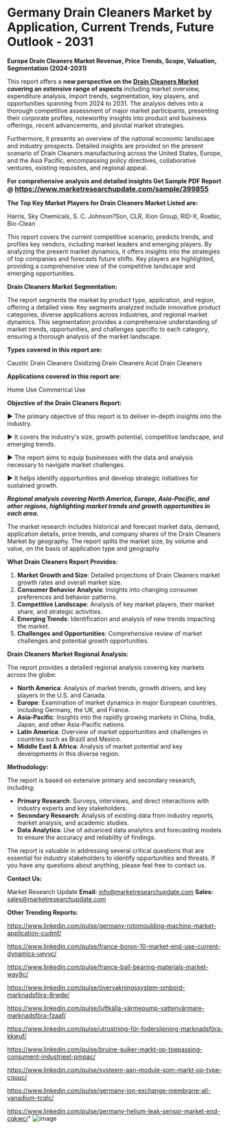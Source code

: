 # Germany Drain Cleaners Market by Application, Current Trends, Future Outlook - 2031

<strong>Europe Drain Cleaners Market Revenue, Price Trends, Scope, Valuation, Segmentation (2024-2031)</strong>

This report offers a <strong>new perspective on the <a href=https://www.marketresearchupdate.com/sample/399855>Drain Cleaners Market</a> covering an extensive range of aspects</strong> including market overview, expenditure analysis, import trends, segmentation, key players, and opportunities spanning from 2024 to 2031. The analysis delves into a thorough competitive assessment of major market participants, presenting their corporate profiles, noteworthy insights into product and business offerings, recent advancements, and pivotal market strategies.

Furthermore, it presents an overview of the national economic landscape and industry prospects. Detailed insights are provided on the present scenario of Drain Cleaners manufacturing across the United States, Europe, and the Asia Pacific, encompassing policy directives, collaborative ventures, existing requisites, and regional appeal.

<strong>For comprehensive analysis and detailed insights Get Sample PDF Report @ <a href=https://www.marketresearchupdate.com/sample/399855><font size=3 color=#0000ff>https://www.marketresearchupdate.com/sample/399855</font></a></strong>

<strong>The Top Key Market Players for Drain Cleaners Market Listed are:</strong>

Harris, Sky Chemicals, S. C. Johnson?Son, CLR, Xion Group, RID-X, Roebic, Bio-Clean

This report covers the current competitive scenario, predicts trends, and profiles key vendors, including market leaders and emerging players. By analyzing the present market dynamics, it offers insights into the strategies of top companies and forecasts future shifts. Key players are highlighted, providing a comprehensive view of the competitive landscape and emerging opportunities.

<strong>Drain Cleaners Market Segmentation:</strong>

The report segments the market by product type, application, and region, offering a detailed view. Key segments analyzed include innovative product categories, diverse applications across industries, and regional market dynamics. This segmentation provides a comprehensive understanding of market trends, opportunities, and challenges specific to each category, ensuring a thorough analysis of the market landscape.

<strong>Types covered in this report are:</strong>

Caustic Drain Cleaners
Oxidizing Drain Cleaners
Acid Drain Cleaners

<strong>Applications covered in this report are:</strong>

Home Use
Commerical Use

<strong>Objective of the Drain Cleaners Report:</strong>

▶ The primary objective of this report is to deliver in-depth insights into the industry.

▶ It covers the industry's size, growth potential, competitive landscape, and emerging trends.

▶ The report aims to equip businesses with the data and analysis necessary to navigate market challenges.

▶ It helps identify opportunities and develop strategic initiatives for sustained growth.

<strong><em>Regional analysis covering North America, Europe, Asia-Pacific, and other regions, highlighting market trends and growth opportunities in each area.</em></strong>

The market research includes historical and forecast market data, demand, application details, price trends, and company shares of the Drain Cleaners Market by geography. The report splits the market size, by volume and value, on the basis of application type and geography

<strong>What Drain Cleaners Report Provides:</strong>
<ol>
  <li><strong>Market Growth and Size</strong>: Detailed projections of Drain Cleaners market growth rates and overall market size.</li>
  <li><strong>Consumer Behavior Analysis</strong>: Insights into changing consumer preferences and behavior patterns.</li>
  <li><strong>Competitive Landscape</strong>: Analysis of key market players, their market share, and strategic activities.</li>
  <li><strong>Emerging Trends</strong>: Identification and analysis of new trends impacting the market.</li>
  <li><strong>Challenges and Opportunities</strong>: Comprehensive review of market challenges and potential growth opportunities.</li>
</ol>

<strong>Drain Cleaners Market Regional Analysis:</strong>

The report provides a detailed regional analysis covering key markets across the globe:
<ul>
  <li><strong>North America</strong>: Analysis of market trends, growth drivers, and key players in the U.S. and Canada.</li>
  <li><strong>Europe</strong>: Examination of market dynamics in major European countries, including Germany, the UK, and France.</li>
  <li><strong>Asia-Pacific</strong>: Insights into the rapidly growing markets in China, India, Japan, and other Asia-Pacific nations.</li>
  <li><strong>Latin America</strong>: Overview of market opportunities and challenges in countries such as Brazil and Mexico.</li>
  <li><strong>Middle East &amp; Africa</strong>: Analysis of market potential and key developments in this diverse region.</li>
</ul>

<strong>Methodology:</strong>

The report is based on extensive primary and secondary research, including:
<ul>
  <li><strong>Primary Research</strong>: Surveys, interviews, and direct interactions with industry experts and key stakeholders.</li>
  <li><strong>Secondary Research</strong>: Analysis of existing data from industry reports, market analysis, and academic studies.</li>
  <li><strong>Data Analytics</strong>: Use of advanced data analytics and forecasting models to ensure the accuracy and reliability of findings.</li>
</ul>
The report is valuable in addressing several critical questions that are essential for industry stakeholders to identify opportunities and threats. If you have any questions about anything, please feel free to contact us.

<strong>Contact Us:</strong>

Market Research Update
<strong>Email:</strong> info@marketresearchupdate.com
<strong>Sales:</strong> sales@marketresearchupdate.com

<strong>Other Trending Reports:</strong>

<a href=https://www.linkedin.com/pulse/germany-rotomoulding-machine-market-application-cudmf/>https://www.linkedin.com/pulse/germany-rotomoulding-machine-market-application-cudmf/</a>

<a href=https://www.linkedin.com/pulse/france-boron-10-market-end-use-current-dynamics-ueyvc/>https://www.linkedin.com/pulse/france-boron-10-market-end-use-current-dynamics-ueyvc/</a>

<a href=https://www.linkedin.com/pulse/france-ball-bearing-materials-market-way9c/>https://www.linkedin.com/pulse/france-ball-bearing-materials-market-way9c/</a>

<a href=https://www.linkedin.com/pulse/övervakningssystem-ombord-marknadsföra-8rwde/>https://www.linkedin.com/pulse/övervakningssystem-ombord-marknadsföra-8rwde/</a>

<a href=https://www.linkedin.com/pulse/luftkälla-värmepump-vattenvärmare-marknadsföra-fzaaf/>https://www.linkedin.com/pulse/luftkälla-värmepump-vattenvärmare-marknadsföra-fzaaf/</a>

<a href=https://www.linkedin.com/pulse/utrustning-för-foderslipning-marknadsföra-kkwuf/>https://www.linkedin.com/pulse/utrustning-för-foderslipning-marknadsföra-kkwuf/</a>

<a href=https://www.linkedin.com/pulse/bruine-suiker-markt-op-toepassing-consument-industrieel-pmpac/>https://www.linkedin.com/pulse/bruine-suiker-markt-op-toepassing-consument-industrieel-pmpac/</a>

<a href=https://www.linkedin.com/pulse/systeem-aan-module-som-markt-op-type-cguuc/>https://www.linkedin.com/pulse/systeem-aan-module-som-markt-op-type-cguuc/</a>

<a href=https://www.linkedin.com/pulse/germany-ion-exchange-membrane-all-vanadium-tcqlc/>https://www.linkedin.com/pulse/germany-ion-exchange-membrane-all-vanadium-tcqlc/</a>

<a href=https://www.linkedin.com/pulse/germany-helium-leak-sensor-market-end-cqkwc/>https://www.linkedin.com/pulse/germany-helium-leak-sensor-market-end-cqkwc/</a>"
![image](https://github.com/user-attachments/assets/9662c146-5827-4c22-adcc-4b557270ffd9)
